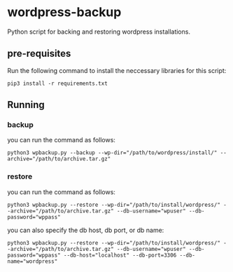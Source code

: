 # wordpress-backup
Python script for backing and restoring wordpress installations.

## pre-requisites
Run the following command to install the neccessary libraries for this script:
```
pip3 install -r requirements.txt
```

## Running
### backup
you can run the command as follows:
```
python3 wpbackup.py --backup --wp-dir="/path/to/wordpress/install/" --archive="/path/to/archive.tar.gz"
```
### restore
you can run the command as follows:
```
python3 wpbackup.py --restore --wp-dir="/path/to/install/wordpress/" --archive="/path/to/archive.tar.gz" --db-username="wpuser" --db-password="wppass"
```
you can also specify the db host, db port, or db name:
```
python3 wpbackup.py --restore --wp-dir="/path/to/install/wordpress/" --archive="/path/to/archive.tar.gz" --db-username="wpuser" --db-password="wppass" --db-host="localhost" --db-port=3306 --db-name="wordpress"
```
